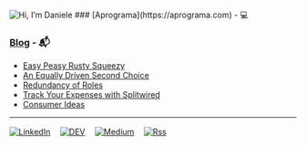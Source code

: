 <img src="https://readme-typing-svg.demolab.com?font=Ubuntu&color=adbac7&size=62&duration=2000&pause=1500&height=92&lines=Hi, I’m Daniele" alt="Hi, I’m Daniele" />
### [Aprograma](https://aprograma.com) - 💻

### [Blog](https://aprograma.com/blog) - 📬
<!-- BLOG-POST-LIST:START -->
- [Easy Peasy Rusty Squeezy](https://aprograma.com/blog/easy-peasy-rusty-squeezy)
- [An Equally Driven Second Choice](https://aprograma.com/blog/an-equally-driven-second-choice)
- [Redundancy of Roles](https://aprograma.com/blog/redundant-roles-in-it-companies)
- [Track Your Expenses with Splitwired](https://aprograma.com/blog/splitwired)
- [Consumer Ideas](https://aprograma.com/blog/consumer-ideas)
<!-- BLOG-POST-LIST:END -->

---
[![LinkedIn](https://img.shields.io/badge/linkedin-%230077B5.svg?style=for-the-badge&logo=linkedin&logoColor=white)](https://www.linkedin.com/in/danielefalchetti/)ㅤ
[![DEV](https://img.shields.io/badge/dev.to-0A0A0A?style=for-the-badge&logo=dev.to&logoColor=white)](https://dev.to/falcosan)ㅤ
[![Medium](https://img.shields.io/badge/Medium-12100E?style=for-the-badge&logo=medium&logoColor=white)](https://aprograma.medium.com/)ㅤ
[![Rss](https://img.shields.io/badge/rss-F88900?style=for-the-badge&logo=rss&logoColor=white)](https://aprograma.com/feedeng.xml)
